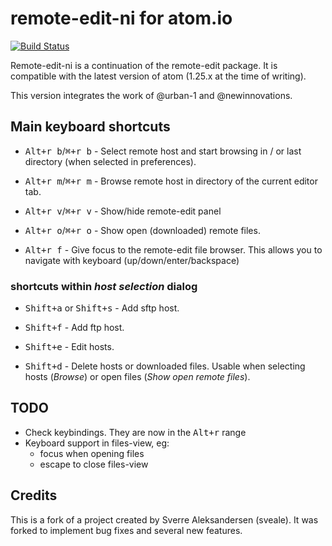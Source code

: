 # remote-edit-ni for atom.io

[![Build Status](https://travis-ci.org/newinnovations/remote-edit-ni.svg?branch=master)](https://travis-ci.org/newinnovations/remote-edit-ni)

Remote-edit-ni is a continuation of the remote-edit package. It is compatible with the latest version of atom (1.25.x at the time of writing).

This version integrates the work of @urban-1 and @newinnovations.


## Main keyboard shortcuts

- <kbd>Alt+r b</kbd>/<kbd>&#8984;+r b</kbd> -
Select remote host and start browsing in / or last directory (when selected in preferences).

- <kbd>Alt+r m</kbd>/<kbd>&#8984;+r m</kbd> -
Browse remote host in directory of the current editor tab.

-   <kbd>Alt+r v</kbd>/<kbd>&#8984;+r v</kbd> -
Show/hide remote-edit panel

- <kbd>Alt+r o</kbd>/<kbd>&#8984;+r o</kbd> -
Show open (downloaded) remote files.

- <kbd>Alt+r f</kbd> -
Give focus to the remote-edit file browser. This allows you to navigate with
keyboard (up/down/enter/backspace)


### shortcuts within _host selection_ dialog

- <kbd>Shift+a</kbd> or <kbd>Shift+s</kbd> -
Add sftp host.

- <kbd>Shift+f</kbd> -
Add ftp host.

- <kbd>Shift+e</kbd> -
Edit hosts.

- <kbd>Shift+d</kbd> -
Delete hosts or downloaded files. Usable when selecting hosts (_Browse_) or open files (_Show open remote files_).


## TODO

* Check keybindings. They are now in the <kbd>Alt+r</kbd> range
* Keyboard support in files-view, eg:
  * focus when opening files
  * escape to close files-view


## Credits
This is a fork of a project created by Sverre Aleksandersen (sveale). It was
forked to implement bug fixes and several new features.
